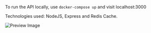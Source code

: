 To run the API locally, use ```docker-compose up``` and visit localhost:3000

Technologies used: NodeJS, Express and Redis Cache.

![Preview Image](https://i.imgur.com/0KI4vZ7.jpg)
